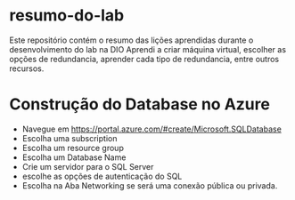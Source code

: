 # resumo-do-lab
Este repositório contém o resumo das lições aprendidas durante o desenvolvimento do lab na DIO
Aprendi a criar máquina virtual, escolher as opções de redundancia, aprender cada tipo de redundancia, entre outros recursos.

# Construção do Database no Azure

* Navegue em https://portal.azure.com/#create/Microsoft.SQLDatabase
* Escolha uma subscription
* Escolha um resource group
* Escolha um Database Name
* Crie um servidor para o SQL Server
* escolhe as opções de autenticação do SQL
* Escolha na Aba Networking se será uma conexão pública ou privada.
